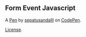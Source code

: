 Form Event Javascript
---------------------


A [Pen](https://codepen.io/sandaljepitkuh/pen/ExQqYjQ) by [sepatusandalll](https://codepen.io/sandaljepitkuh) on [CodePen](https://codepen.io).

[License](https://codepen.io/license/pen/ExQqYjQ).